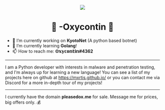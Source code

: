 <p align=center>
  <img src="https://avatars3.githubusercontent.com/u/66761259"/>
</p>
<h1 align=center>💊 -Oxycontin 💊</h1>

- 🔭 I’m currently working on **KyotoNet** (A python based botnet)
- 🌱 I’m currently learning **Golang**!
- 📫 How to reach me: **𝕆𝕩𝕪𝕔𝕠𝕟𝕥𝕚𝕟#4362**

<hr>

I am a Python developer with interests in malware and penetration testing, and I'm always up for learning a new language! You can see a list of my projects here on github at https://mxrtis.github.io/ or you can contact me via Discord for a more in-depth tour of my projects!

<hr>

I currently have the domain **pleasedox.me** for sale. Message me for prices, big offers only. 💰
